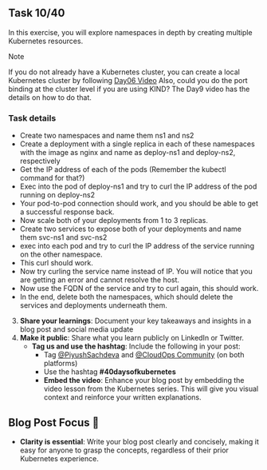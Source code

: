 ## Task 10/40


In this exercise, you will explore namespaces in depth by creating multiple Kubernetes resources.

> [!NOTE]
> If you do not already have a Kubernetes cluster, you can create a local Kubernetes cluster by following [Day06 Video](https://youtu.be/RORhczcOrWs)
Also, could you do the port binding at the cluster level if you are using KIND? The Day9 video has the details on how to do that.

### Task details
- Create two namespaces and name them ns1 and ns2
- Create a deployment with a single replica in each of these namespaces with the image as nginx and name as deploy-ns1 and deploy-ns2, respectively
- Get the IP address of each of the pods (Remember the kubectl command for that?)
- Exec into the pod of deploy-ns1 and try to curl the IP address of the pod running on deploy-ns2
- Your pod-to-pod connection should work, and you should be able to get a successful response back.
- Now scale both of your deployments from 1 to 3 replicas.
- Create two services to expose both of your deployments and name them svc-ns1 and svc-ns2
- exec into each pod and try to curl the IP address of the service running on the other namespace.
- This curl should work.
- Now try curling the service name instead of IP. You will notice that you are getting an error and cannot resolve the host.
- Now use the FQDN of the service and try to curl again, this should work.
- In the end, delete both the namespaces, which should delete the services and deployments underneath them.


3. **Share your learnings**: Document your key takeaways and insights in a blog post and social media update
4. **Make it public**: Share what you learn publicly on LinkedIn or Twitter.
   - **Tag us and use the hashtag**: Include the following in your post:
     - Tag [@PiyushSachdeva](https://www.linkedin.com/in/piyush-sachdeva) and [@CloudOps Community](https://www.linkedin.com/company/thecloudopscomm) (on both platforms)
     - Use the hashtag **#40daysofkubernetes**
     - **Embed the video**: Enhance your blog post by embedding the video lesson from the Kubernetes series. This will give you visual context and reinforce your written explanations.

## Blog Post Focus 📝

- **Clarity is essential**: Write your blog post clearly and concisely, making it easy for anyone to grasp the concepts, regardless of their prior Kubernetes experience.

